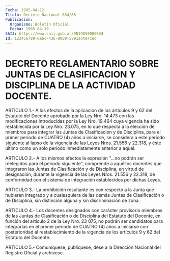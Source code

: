 ```yaml
---
Fecha: 1985-04-12
Título: Decreto Nacional 634/85
Publicación:
  Organismo: Boletín Oficial
  Fecha: 1985-04-19
SAIJ: https://www.saij.gob.ar/DN19850000634
Id: 123456789-0abc-436-0000-5891soterced
---
```

# DECRETO REGLAMENTARIO SOBRE JUNTAS DE CLASIFICACION Y DISCIPLINA DE LA ACTIVIDAD DOCENTE.

<a id="1"></a>
ARTICULO  1.-  A  los efectos de la aplicación de los artículos 9 y 62 del Estatuto del  Docente  aprobado  por  la Ley Nro. 14.473 con las  modificaciones  introducidas  por  la  Ley  Nro.  19.464  cuya vigencia  ha sido restablecida por la Ley Nro. 23.075,  en  lo  que respecta a  la  elección  de  miembros  para integrar las Juntas de Clasificación  y de Disciplina, para el primer  período  de  CUATRO (4) años a iniciarse,  se  considera  a  este  período siguiente al lapso  de la vigencia de las Leyes Nros. 21.556 y  22.318,  y  éste último como  un  solo  período  inmediatamente  anterior  a  aquél.

<a id="2"></a>
ARTICULO  2.-  A  los mismos efectos la expresión "...no podrán ser reelegidos  para  el   período  siguiente",  comprende  a  aquéllos docentes  que  integraron    las   Juntas  de  Clasificación  y  de Disciplina, en virtud de designación,  durante  la  vigencia de las Leyes  Nros.  21.556  y  22.318,  de conformidad con el sistema  de integración establecidos por dichas Leyes.

<a id="3"></a>
ARTICULO  3.-  La prohibición resultante es con respecto a la Junta que hubieren integrado  y  a  cualesquiera  de  las demás Juntas de Clasificación  o  de  Disciplina,  sin  distinción  alguna   y  sin discriminación de zona.

<a id="4"></a>
ARTICULO  4.-  Los  docentes  designados  con  carácter  provisorio miembros  de  las  Juntas  de  Clasificación  o  de  Disciplina del Estatuto del Docente, en función del artículo 2 de la  Ley  Nro. 23 075,  no  podrán  ser  candidatos  para  integrarlas  en  el primer período  de  CUATRO  (4)  años  a  iniciarse  con  posterioridad al restablecimiento  de  la  vigencia  de  los  artículos 9 y  62  del Estatuto del Docente.

<a id="5"></a>
ARTICULO  5.- Comuníquese, publíquese, dése a la Dirección Nacional del Registro Oficial y archívese.